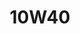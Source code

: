 ---
title: 10W40
layout: product
name: Petrovöll STÄRK SEMI SYNTHETIC GASOLINE ENGINE OIL
image: assets/img/10w40.jpg
image2: /AmitechEnterprises/../assets/img/10w40.jpg
grade: SAE 10W40
sizes: 4L
description: Petrovöll STÄRK Semi Synthetic is a partly synthetic, multi-grade, low-viscosity engine oil for use in petrol and diesel car engines. Produced using selected mineral-based and synthetic base oils, its high level of performance is achieved through the interaction of its special base oil composition and advanced additives.The modern design of Petrovöll STÄRK Semi Synthetic grades makes a wide range of applications possible and ensures reliable performance under all operating conditions.  
performance: API SL/CF, ACEA A3/B4-04, MB 229.1, Ford Motor Co.M2C-153E, BMW Long-life Oil-98, VW 505 00/500 00, Japanese Engines Qualified
benefits: 
    - Provides a stable lubricating film, even with hot oil and under excessive loads
    - Delivers a higher level of oxidation protection and very low oil consumption
    - Offers reliable protection against ‘black sludge’
    - Prevents adhesion, lacquering and coking of cylinders, pistons, valves and turbochargers
    - Reduces maintenance costs through extended engine life
    - Provides superior anti-friction and engine cleaning properties
---